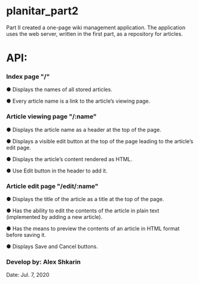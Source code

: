 # planitar_part2

Part II created a one-page wiki management application. The application uses the web server, written in the first part, as a repository for articles.

# API:
### Index page  "/" 

● Displays the names of all stored articles.

● Every article name is a link to the article’s viewing page.

### Article viewing page  "/:name" 
● Displays the article name as a header at the top of the page.

● Displays a visible edit button at the top of the page leading to the article’s edit page.

● Displays the article’s content rendered as HTML.

● Use Edit button in the header to add it.


### Article edit page  "/edit/:name" 
● Displays the title of the article as a title at the top of the page.

● Has the ability to edit the contents of the article in plain text (implemented by adding a new article).

● Has the means to preview the contents of an article in HTML format before saving it.

● Displays Save and Cancel buttons.



### Develop by: Alex Shkarin

Date: Jul. 7, 2020
